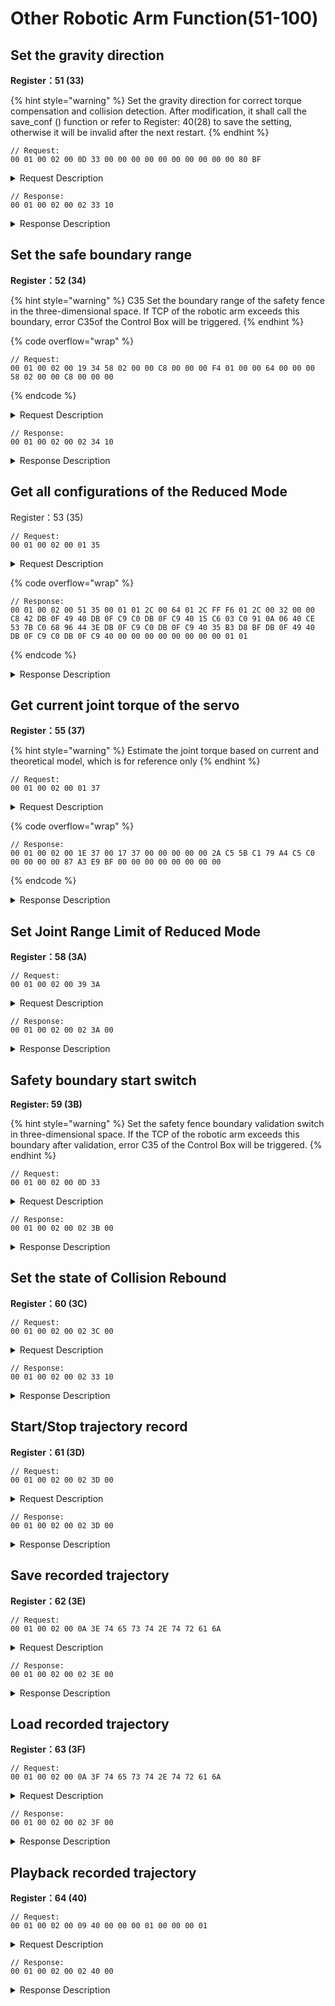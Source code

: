 # Other Robotic Arm Function(51-100)

## Set the gravity direction

**Register：51 (33)**

{% hint style="warning" %}
Set the gravity direction for correct torque compensation and collision detection. After modification, it shall call the save\_conf () function or refer to Register: 40(28) to save the setting, otherwise it will be invalid after the next restart.
{% endhint %}

```
// Request:
00 01 00 02 00 0D 33 00 00 00 00 00 00 00 00 00 00 80 BF 
```

<details>

<summary>Request Description</summary>

```
//00 01    U16, Transaction ID
//00 02    U16, Protocol Identifier
//00 02    U16, Length 
//32       U8, Register
//00 00 00 00	fp32, Gravity direction vector X=0 base coordinate system
//00 00 00 00	fp32, Gravity direction vector Y=0 base coordinate system
//00 00 80 BF	fp32, Gravity direction vector Z=-1 base coordinate system
```

</details>

```
// Response:
00 01 00 02 00 02 33 10
```

<details>

<summary>Response Description</summary>

```
//00 01    U16, Transaction ID
//00 02    U16, Protocol Identifier
//00 02    U16, Length 
//33       U8, Register
//10       U8, State
```

</details>



## Set the safe boundary range

**Register：52 (34)**

{% hint style="warning" %}
C35 Set the boundary range of the safety fence in the three-dimensional space. If TCP of the robotic arm exceeds this boundary, error C35of the Control Box will be triggered.
{% endhint %}

{% code overflow="wrap" %}
```
// Request:
00 01 00 02 00 19 34 58 02 00 00 C8 00 00 00 F4 01 00 00 64 00 00 00 58 02 00 00 C8 00 00 00 
```
{% endcode %}

<details>

<summary>Request Description</summary>

```
//00 01    U16, Transaction ID
//00 02    U16, Protocol Identifier
//00 19    U16, Length 
//34       U8, Register
//58,02,00,00	fp32, Cartesian boundary value x+=600mm
//C8,00,00,00	fp32, Cartesian boundary value x-=200mm
//F4,01,00,00	fp32, Cartesian boundary value y+ =500mm
//64,00,00,00	fp32, Cartesian boundary value y- =100mm
//58,02,00,00	fp32, Cartesian boundary value z+=600mm
//C8,00,00,00	fp32, Cartesian boundary value z-=200mm
```

</details>

```
// Response:
00 01 00 02 00 02 34 10
```

<details>

<summary>Response Description</summary>

```
//00 01    U16, Transaction ID
//00 02    U16, Protocol Identifier
//00 02    U16, Length 
//34       U8, Register
//10       U8, State
```

</details>





## Get all configurations of the Reduced Mode

Register：53 (35)

```
// Request:
00 01 00 02 00 01 35  
```

<details>

<summary>Request Description</summary>

```
//00 01    U16, Transaction ID
//00 02    U16, Protocol Identifier
//00 01    U16, Length 
//35       U8, Register
```

</details>

{% code overflow="wrap" %}
```
// Response:
00 01 00 02 00 51 35 00 01 01 2C 00 64 01 2C FF F6 01 2C 00 32 00 00 C8 42 DB 0F 49 40 DB 0F C9 C0 DB 0F C9 40 15 C6 03 C0 91 0A 06 40 CE 53 7B C0 68 96 44 3E DB 0F C9 C0 DB 0F C9 40 35 B3 D8 BF DB 0F 49 40 DB 0F C9 C0 DB 0F C9 40 00 00 00 00 00 00 00 00 01 01
```
{% endcode %}

<details>

<summary>Response Description</summary>

{% code overflow="wrap" %}
```
//00 01    U16, Transaction ID
//00 02    U16, Protocol Identifier
//00 51    U16, Length 
//35       U8, Register
//10       U8, State
//10 U8, State
//00	U16,	The state of Reduce mode: 0-OFF; 1-ON
//01 2C 00 64 01 2C FF F6 01 2C 00 32 	int16, Safety Boundary: [x_max=300, x_min=100, y_max=300, y_min=-10, z_max=300, z_min=50]
//00 00 C8 42 fp32, Max TCP speed=100mm/s
//DB 0F 49 40 fp32, max Joint speed=180 °/s

//DB 0F C9 C0 DB 0F C9 40 15 C6 03 C0 91 0A 06 40 CE 53 7B C0 68 96 44 3E DB 0F C9 C0 DB 0F C9 40 35 B3 D8 BF DB 0F 49 40 DB 0F C9 C0 DB 0F C9 40 00 00 00 00 00 00 00 00 	fp32, Joint range: [J1_min, J1_max, …, J7_min, J7_max]

//01  U8, The state of Safety Boundary: 0- OFF; 1-ON
//01  U8, The state of Collision Rebound: 0- OFF; 1-ON 
```
{% endcode %}

</details>



## Get current joint torque of the servo

**Register：55 (37)**

{% hint style="warning" %}
Estimate the joint torque based on current and theoretical model, which is for reference only
{% endhint %}

```
// Request:
00 01 00 02 00 01 37  
```

<details>

<summary>Request Description</summary>

```
//00 01    U16, Transaction ID
//00 02    U16, Protocol Identifier
//00 01    U16, Length 
//37       U8, Register
```

</details>

{% code overflow="wrap" %}
```
// Response:
00 01 00 02 00 1E 37 00 17 37 00 00 00 00 00 2A C5 5B C1 79 A4 C5 C0 00 00 00 00 87 A3 E9 BF 00 00 00 00 00 00 00 00 
```
{% endcode %}

<details>

<summary>Response Description</summary>

```
//00 01    U16, Transaction ID
//00 02    U16, Protocol Identifier
//00 1E    U16, Length 
//37       U8, Register
//00       U8, State
//00 00 00 00	fp32, Theoretical torque of joint1 = 0
//2A C5 5B C1   fp32, Theoretical torque of joint2 = -13.7 N.m
//79 A4 C5 C0	fp32, Theoretical torque of joint3 = -6.17 N.m
//00 00 00 00   fp32, Theoretical torque of joint4 = 0
//87 A3 E9 BF	fp32, Theoretical torque of joint5 = -1.83N.m
//00 00 00 00	fp32, Theoretical torque of joint6 = 0
//00 00 00 00	fp32, Theoretical torque of joint7 = 0
```

</details>





## Set Joint Range Limit of Reduced Mode

**Register：58 (3A)**

```
// Request:
00 01 00 02 00 39 3A  
```

<details>

<summary>Request Description</summary>

```
//00 01    U16, Transaction ID
//00 02    U16, Protocol Identifier
//00 39    U16, Length 
//3A       U8, Register
//C2 F5 48 C0 C2 F5 48 40	fp32, J1_min = -3.14rad,J1_max = 3.14rad
//33 33 03 C0 8F C2 05 40	fp32, J2_min = -2.05rad,J2_max = 20.9rad
//C2 F5 48 C0 C2 F5 48 40	fp32, J3_min = -3.14rad,J3_max = 3.14rad
//5C 8F 42 BE 47 E1 7A 40	fp32, J4_min = -0.19rad,J4_max = 3.92rad
//C2 F5 48 C0 C2 F5 48 40	fp32, J5_min = -3.14rad,J5_max = 3.14rad
//EB 51 D8 BF C8 00 00 00	fp32, J6_min = -1.69rad,J6_max = 3.14rad
//C2 F5 48 C0 C2 F5 48 40	fp32, J7_min = -3.14rad,J7_max = 3.14rad
```

</details>

```
// Response:
00 01 00 02 00 02 3A 00
```

<details>

<summary>Response Description</summary>

```
//00 01    U16, Transaction ID
//00 02    U16, Protocol Identifier
//00 02    U16, Length 
//3A       U8, Register
//00       U8, State
```

</details>







## Safety boundary start switch

**Register: 59 (3B)**

{% hint style="warning" %}
Set the safety fence boundary validation switch in three-dimensional space. If the TCP of the robotic arm exceeds this boundary after validation, error C35 of the Control Box will be triggered.
{% endhint %}

```
// Request:
00 01 00 02 00 0D 33  
```

<details>

<summary>Request Description</summary>

{% code overflow="wrap" %}
```
//00 01    U16, Transaction ID
//00 02    U16, Protocol Identifier
//00 02    U16, Length 
//3B       U8, Register

//00       U8, 
Validation switch
0: Turn off safety boundary detection
1: Turn on safety boundary detection
```
{% endcode %}

</details>

```
// Response:
00 01 00 02 00 02 3B 00
```

<details>

<summary>Response Description</summary>

```
//00 01    U16, Transaction ID
//00 02    U16, Protocol Identifier
//00 02    U16, Length 
//3B       U8, Register
//00       U8, State
```

</details>





## Set the state of Collision Rebound

**Register：60 (3C)**

```
// Request:
00 01 00 02 00 02 3C 00  
```

<details>

<summary>Request Description</summary>

```
//00 01    U16, Transaction ID
//00 02    U16, Protocol Identifier
//00 02    U16, Length 
//3C       U8, Register
//00       U8, ollision Rebound switch  0-OFF; 1-ON
```

</details>

```
// Response:
00 01 00 02 00 02 33 10
```

<details>

<summary>Response Description</summary>

```
//00 01    U16, Transaction ID
//00 02    U16, Protocol Identifier
//00 02    U16, Length 
//3C       U8, Register
//00       U8, State
```

</details>





## Start/Stop trajectory record

**Register：61 (3D)**

```
// Request:
00 01 00 02 00 02 3D 00  
```

<details>

<summary>Request Description</summary>

```
//00 01    U16, Transaction ID
//00 02    U16, Protocol Identifier
//00 02    U16, Length 
//3D       U8, Register
//00       U8, 0-Stop trajectory record, 1-start trajectory record
```

</details>

```
// Response:
00 01 00 02 00 02 3D 00
```

<details>

<summary>Response Description</summary>

```
//00 01    U16, Transaction ID
//00 02    U16, Protocol Identifier
//00 02    U16, Length 
//3D       U8, Register
//00       U8, State
```

</details>





## Save recorded trajectory

**Register：62 (3E)**

```
// Request:
00 01 00 02 00 0A 3E 74 65 73 74 2E 74 72 61 6A 
```

<details>

<summary>Request Description</summary>

```
//00 01    U16, Transaction ID
//00 02    U16, Protocol Identifier
//00 0A    U16, Length 
//3E       U8, Register
//74 65 73 74 2E 74 72 61 6A  U8,Trajectory name (max length:80 Bytes)
e. g. test.traj
```

</details>

```
// Response:
00 01 00 02 00 02 3E 00
```

<details>

<summary>Response Description</summary>

```
//00 01    U16, Transaction ID
//00 02    U16, Protocol Identifier
//00 02    U16, Length 
//3E       U8, Register
//00       U8, State
```

</details>





## Load recorded trajectory

**Register：63 (3F)**

```
// Request:
00 01 00 02 00 0A 3F 74 65 73 74 2E 74 72 61 6A 
```

<details>

<summary>Request Description</summary>

```
//00 01    U16, Transaction ID
//00 02    U16, Protocol Identifier
//00 02    U16, Length 
//32       U8, Register
//74 65 73 74 2E 74 72 61 6A  U8,Trajectory name (max length:80 Bytes)
e. g. test.traj
```

</details>

```
// Response:
00 01 00 02 00 02 3F 00
```

<details>

<summary>Response Description</summary>

```
//00 01    U16, Transaction ID
//00 02    U16, Protocol Identifier
//00 02    U16, Length 
//3F       U8, Register
//00       U8, State
```

</details>







## Playback recorded trajectory

**Register：64 (40)**

```
// Request:
00 01 00 02 00 09 40 00 00 00 01 00 00 00 01  
```

<details>

<summary>Request Description</summary>

<pre><code>//00 01    U16, Transaction ID
//00 02    U16, Protocol Identifier
//00 02    U16, Length 
//32       U8, Register
//00 00 00 01    U32, Cycles of playback

<strong>//00 00 00 01    U32, 
</strong>Playback speed
1: 1multiple
2: 2multiple
4: 4multiple
</code></pre>

</details>

```
// Response:
00 01 00 02 00 02 40 00
```

<details>

<summary>Response Description</summary>

```
//00 01    U16, Transaction ID
//00 02    U16, Protocol Identifier
//00 02    U16, Length 
//40       U8, Register
//00       U8, State
```

</details>









